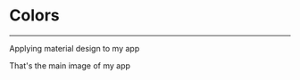 # Colors
--------------------------------
Applying material design to my app

That's the main image of my app


